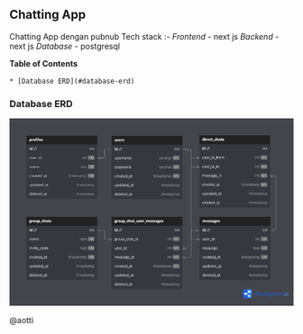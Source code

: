 
## Chatting App
Chatting App dengan pubnub
Tech stack
:-
*Frontend* - next js
*Backend* - next js
*Database* - postgresql

**Table of Contents**

<!--ts-->
    * [Database ERD](#database-erd)
<!--te-->

### Database ERD
![chatting-app-erd](https://github.com/aotti/chatting-app/blob/main/docs/images/chatting_app_erd.png?raw=true)

@aotti